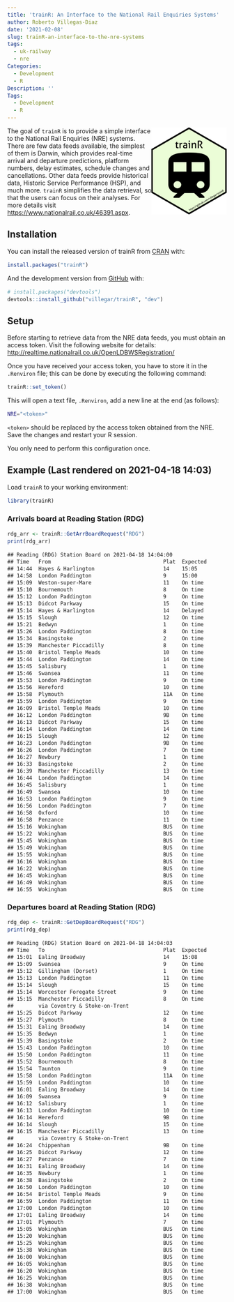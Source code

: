 ```yaml
---
title: 'trainR: An Interface to the National Rail Enquiries Systems'
author: Roberto Villegas-Diaz
date: '2021-02-08'
slug: trainR-an-interface-to-the-nre-systems
tags:
  - uk-railway
  - nre
Categories:
  - Development
  - R
Description: ''
Tags:
  - Development
  - R
---
```


<img src="https://raw.githubusercontent.com/villegar/trainR/main/inst/images/logo.png" alt="logo" align="right" height=200px/>

The goal of `trainR` is to provide a simple interface to the 
National Rail Enquiries (NRE) systems. There are few data feeds 
available, the simplest of them is Darwin, which provides real-time 
arrival and departure predictions, platform numbers, delay estimates, 
schedule changes and cancellations. Other data feeds provide historical 
data, Historic Service Performance (HSP), and much more. `trainR` 
simplifies the data retrieval, so that the users can focus on their 
analyses. For more details visit 
https://www.nationalrail.co.uk/46391.aspx.

## Installation

You can install the released version of trainR from [CRAN](https://CRAN.R-project.org) with:

``` r
install.packages("trainR")
```

And the development version from [GitHub](https://github.com/) with:

``` r
# install.packages("devtools")
devtools::install_github("villegar/trainR", "dev")
```

## Setup
Before starting to retrieve data from the NRE data feeds, you must obtain an access token. 
Visit the following website for details: http://realtime.nationalrail.co.uk/OpenLDBWSRegistration/

Once you have received your access token, you have to store it in the `.Renviron` file; this can be 
done by executing the following command:


```r
trainR::set_token()
```

This will open a text file, `.Renviron`, add a new line at the end (as follows):

```bash
NRE="<token>"
```

`<token>` should be replaced by the access token obtained from the NRE. Save the changes and restart 
your R session.

You only need to perform this configuration once.

## Example (Last rendered on 2021-04-18 14:03)

Load `trainR` to your working environment:

```r
library(trainR)
```

### Arrivals board at Reading Station (RDG)


```r
rdg_arr <- trainR::GetArrBoardRequest("RDG")
print(rdg_arr)
```

```
## Reading (RDG) Station Board on 2021-04-18 14:04:00
## Time   From                                    Plat  Expected
## 14:44  Hayes & Harlington                      14    15:05
## 14:58  London Paddington                       9     15:00
## 15:09  Weston-super-Mare                       11    On time
## 15:10  Bournemouth                             8     On time
## 15:12  London Paddington                       9     On time
## 15:13  Didcot Parkway                          15    On time
## 15:14  Hayes & Harlington                      14    Delayed
## 15:15  Slough                                  12    On time
## 15:21  Bedwyn                                  1     On time
## 15:26  London Paddington                       8     On time
## 15:34  Basingstoke                             2     On time
## 15:39  Manchester Piccadilly                   8     On time
## 15:40  Bristol Temple Meads                    10    On time
## 15:44  London Paddington                       14    On time
## 15:45  Salisbury                               1     On time
## 15:46  Swansea                                 11    On time
## 15:53  London Paddington                       9     On time
## 15:56  Hereford                                10    On time
## 15:58  Plymouth                                11A   On time
## 15:59  London Paddington                       9     On time
## 16:09  Bristol Temple Meads                    10    On time
## 16:12  London Paddington                       9B    On time
## 16:13  Didcot Parkway                          15    On time
## 16:14  London Paddington                       14    On time
## 16:15  Slough                                  12    On time
## 16:23  London Paddington                       9B    On time
## 16:26  London Paddington                       7     On time
## 16:27  Newbury                                 1     On time
## 16:33  Basingstoke                             2     On time
## 16:39  Manchester Piccadilly                   13    On time
## 16:44  London Paddington                       14    On time
## 16:45  Salisbury                               1     On time
## 16:49  Swansea                                 10    On time
## 16:53  London Paddington                       9     On time
## 16:56  London Paddington                       7     On time
## 16:58  Oxford                                  10    On time
## 16:58  Penzance                                11    On time
## 15:16  Wokingham                               BUS   On time
## 15:22  Wokingham                               BUS   On time
## 15:45  Wokingham                               BUS   On time
## 15:49  Wokingham                               BUS   On time
## 15:55  Wokingham                               BUS   On time
## 16:16  Wokingham                               BUS   On time
## 16:22  Wokingham                               BUS   On time
## 16:45  Wokingham                               BUS   On time
## 16:49  Wokingham                               BUS   On time
## 16:55  Wokingham                               BUS   On time
```

### Departures board at Reading Station (RDG)


```r
rdg_dep <- trainR::GetDepBoardRequest("RDG")
print(rdg_dep)
```

```
## Reading (RDG) Station Board on 2021-04-18 14:04:03
## Time   To                                      Plat  Expected
## 15:01  Ealing Broadway                         14    15:08
## 15:09  Swansea                                 9     On time
## 15:12  Gillingham (Dorset)                     1     On time
## 15:13  London Paddington                       11    On time
## 15:14  Slough                                  15    On time
## 15:14  Worcester Foregate Street               9     On time
## 15:15  Manchester Piccadilly                   8     On time
##        via Coventry & Stoke-on-Trent           
## 15:25  Didcot Parkway                          12    On time
## 15:27  Plymouth                                8     On time
## 15:31  Ealing Broadway                         14    On time
## 15:35  Bedwyn                                  1     On time
## 15:39  Basingstoke                             2     On time
## 15:43  London Paddington                       10    On time
## 15:50  London Paddington                       11    On time
## 15:52  Bournemouth                             8     On time
## 15:54  Taunton                                 9     On time
## 15:58  London Paddington                       11A   On time
## 15:59  London Paddington                       10    On time
## 16:01  Ealing Broadway                         14    On time
## 16:09  Swansea                                 9     On time
## 16:12  Salisbury                               1     On time
## 16:13  London Paddington                       10    On time
## 16:14  Hereford                                9B    On time
## 16:14  Slough                                  15    On time
## 16:15  Manchester Piccadilly                   13    On time
##        via Coventry & Stoke-on-Trent           
## 16:24  Chippenham                              9B    On time
## 16:25  Didcot Parkway                          12    On time
## 16:27  Penzance                                7     On time
## 16:31  Ealing Broadway                         14    On time
## 16:35  Newbury                                 1     On time
## 16:38  Basingstoke                             2     On time
## 16:50  London Paddington                       10    On time
## 16:54  Bristol Temple Meads                    9     On time
## 16:59  London Paddington                       11    On time
## 17:00  London Paddington                       10    On time
## 17:01  Ealing Broadway                         14    On time
## 17:01  Plymouth                                7     On time
## 15:05  Wokingham                               BUS   On time
## 15:20  Wokingham                               BUS   On time
## 15:25  Wokingham                               BUS   On time
## 15:38  Wokingham                               BUS   On time
## 16:00  Wokingham                               BUS   On time
## 16:05  Wokingham                               BUS   On time
## 16:20  Wokingham                               BUS   On time
## 16:25  Wokingham                               BUS   On time
## 16:38  Wokingham                               BUS   On time
## 17:00  Wokingham                               BUS   On time
```
